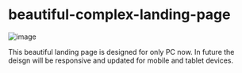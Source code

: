 # beautiful-complex-landing-page
![image](https://github.com/ar-rakib/beautiful-complex-landing-page/assets/119097883/fe5b5a83-1de3-42de-9679-e2f86b85f537)

This beautiful landing page is designed for only PC now. In future the deisgn will be responsive and updated for mobile and tablet devices.

